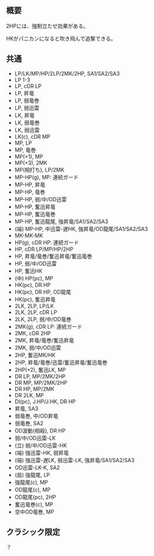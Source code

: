 ## 概要

2HPには、強制立たせ効果がある。

HKがパニカンになると吹き飛んで追撃できる。

## 共通

- LP/LK/MP/HP/2LP/2MK/2HP, SA1/SA2/SA3
- LP 1-3
- LP, cDR LP
- LP, 昇竜
- LP, 弱竜巻
- LP, 弱迅雷
- LK, 昇竜
- LK, 弱竜巻
- LK, 弱迅雷
- LK(c), cDR MP
- MP, LP
- MP, 竜巻
- MP(+1), MP
- MP(+3), 2MK
- MP(相打ち), LP/2MK
- MP-HP(g), MP: 連続ガード
- MP-HP, 昇竜
- MP-HP, 竜巻
- MP-HP, 弱/中/OD迅雷
- MP-HP, 奮迅昇竜
- MP-HP, 奮迅竜巻
- MP-HP, 奮迅龍尾, 強昇竜/SA1/SA2/SA3
- (端) MP-HP, 中迅雷-遅HK, 強昇竜/OD龍尾/SA1/SA2/SA3
- MK-MK-MK
- HP(g), cDR HP: 連続ガード
- HP, cDR LP/MP/HP/2HP
- HP, 昇竜/竜巻/奮迅昇竜/奮迅竜巻
- HP, 弱/中/OD迅雷
- HP, 奮迅HK
- (中) HP(pc), MP
- HK(pc), DR HP
- HK(pc), DR HP, OD龍尾
- HK(pc), 奮迅昇竜
- 2LK, 2LP, LP/LK
- 2LK, 2LP, cDR LP
- 2LK, 2LP, 弱/中/OD竜巻
- 2MK(g), cDR LP: 連続ガード
- 2MK, cDR 2HP
- 2MK, 昇竜/竜巻/奮迅昇竜
- 2MK, 弱/中/OD迅雷
- 2HP, 奮迅MK/HK
- 2HP, 昇竜/竜巻/迅雷/奮迅昇竜/奮迅竜巻
- 2HP(+2), 奮迅LK, MP
- DR LP, MP/2MK/2HP
- DR MP, MP/2MK/2HP
- DR HP, MP/2MK
- DR 2LK, MP
- DI(pc), J.HP/J.HK, DR HP
- 昇竜, SA3
- 弱竜巻, 中/OD昇竜
- 弱竜巻, SA2
- OD波動(相殺), DR HP
- 弱/中/OD迅雷-LK
- (立) 弱/中/OD迅雷-HK
- (端) 強迅雷-HK, 弱昇竜
- (端) 強迅雷-遅LK, 弱迅雷-LK, 強昇竜/SA1/SA2/SA3
- OD迅雷-LK-K, SA2
- (屈) 強龍尾, LP
- 強龍尾(c), MP
- OD龍尾(c), MP
- OD龍尾(pc), 2HP
- 奮迅竜巻(c), MP
- 空中OD竜巻, MP

## クラシック限定

？
